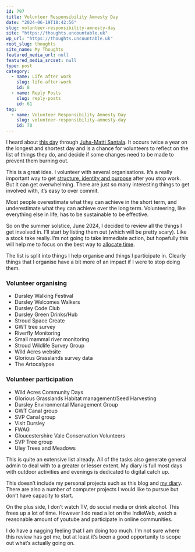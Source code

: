 ```yaml
---
id: 797
title: Volunteer Responsibility Amnesty Day
date: "2024-06-19T18:42:56"
slug: volunteer-responsibility-amnesty-day
site: "https://thoughts.uncountable.uk"
wp_url: "https://thoughts.uncountable.uk"
root_slug: thoughts
site_name: My Thoughts
featured_media_url: null
featured_media_srcset: null
type: post
category:
  - name: Life after work
    slug: life-after-work
    id: 8
  - name: Reply Posts
    slug: reply-posts
    id: 61
tag:
  - name: Volunteer Responsibility Amnesty Day
    slug: volunteer-responsibility-amnesty-day
    id: 70
---
```



<p>I heard about <a href="https://www.volunteeramnestyday.net/">this day</a> through <a href="https://hamatti.org/posts/tomorrow-is-volunteer-responsibility-amnesty-day/">Juha-Matti Santala</a>.  It occurs twice a year on the longest and shortest day and is a chance for volunteers to reflect on the list of things they do, and decide if some changes need to be made to prevent them burning out.  </p>



<p>This is a great idea.  I volunteer with several organisations.  It&#8217;s a really important way to get <a href="https://thoughts.uncountable.uk/replacing-work-benefits/" data-type="post" data-id="413">structure, identity and purpose</a> after you stop work.  But it can get overwhelming.  There are just so many interesting things to get involved with, it&#8217;s easy to over commit.  </p>



<p>Most people overestimate what they can achieve in the short term, and underestimate what they can achieve over the long term.  Volunteering, like everything else in life, has to be sustainable to be effective.</p>



<p>So on the summer solstice, June 2024, I decided to review all the things I get involved in. I&#8217;ll start by listing them out (which will be pretty scary). Like a stock take really. I&#8217;m not going to take immediate action, but hopefully this will help me to focus on the best way to <a href="https://thoughts.uncountable.uk/allocating-time/" data-type="post" data-id="568">allocate time</a>.</p>



<p>The list is split into things I help organise and things I participate in.  Clearly things that I organise have a bit more of an impact if I were to stop doing them.</p>



<h3 class="wp-block-heading">Volunteer organising</h3>



<ul class="wp-block-list">
<li>Dursley Walking Festival</li>



<li>Dursley Welcomes Walkers</li>



<li>Dursley Code Club</li>



<li>Dursley Green Drinks/Hub</li>



<li>Stroud Space Create</li>



<li>GWT tree survey</li>



<li>Riverfly Monitoring</li>



<li>Small mammal river monitoring</li>



<li>Stroud Wildlife Survey Group</li>



<li>Wild Acres website</li>



<li>Glorious Grasslands survey data</li>



<li>The Artocalypse</li>
</ul>



<h3 class="wp-block-heading">Volunteer participation</h3>



<ul class="wp-block-list">
<li>Wild Acres Community Days</li>



<li>Glorious Grasslands Habitat management/Seed Harvesting</li>



<li>Dursley Environmental Management Group</li>



<li>GWT Canal group</li>



<li>SVP Canal group</li>



<li>Visit Dursley</li>



<li>FWAG</li>



<li>Gloucestershire Vale Conservation Volunteers</li>



<li>SVP Tree group</li>



<li>Uley Trees and Meadows</li>
</ul>



<p>This is quite an extensive list already.  All of the tasks also generate general admin to deal with to a greater or lesser extent.  My diary is full most days with outdoor activities and evenings is dedicated to digital catch up.</p>



<p>This doesn&#8217;t include my personal projects such as this blog and <a href="https://diary.uncountable.uk/">my diar</a>y.  There are also a number of computer projects I would like to pursue but don&#8217;t have capacity to start.</p>



<p>On the plus side, I don&#8217;t watch TV, do social media or drink alcohol.  This frees up a lot of time.  However I do read a lot on the IndieWeb, watch a reasonable amount of youtube and participate in online communities.</p>



<p>I do have a nagging feeling that I am doing too much.  I&#8217;m not sure where this review has got me, but at least it&#8217;s been a good opportunity to scope out what&#8217;s actually going on.</p>
